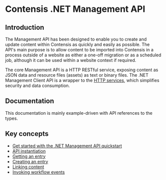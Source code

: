 # Contensis .NET Management API

## Introduction

The Management API has been designed to enable you to create and update content within Contensis as quickly and easily as possible. The API's main purpose is to allow content to be imported into Contensis in a process outside of a website as either a one-off migration or as a scheduled job, although it can be used within a website context if required.

The core Management API is a HTTP RESTful service, exposing content as JSON data and resource files (assets) as text or binary files. The .NET Management Client API is a wrapper to the [HTTP services](https://developer.zengenti.com/contensis/api/management/http/), which simplifies security and data consumption.

## Documentation

This documentation is mainly example-driven with API references to the types.

## Key concepts

* [Get started with the .NET Management API quickstart](getting-started.md)
* [API instantiation](key-concepts/api-instantiation.md)
* [Getting an entry](key-concepts/entry-get.md)
* [Creating an entry](key-concepts/entry-new.md)
* [Linking content](key-concepts/linking-content.md)
* [Invoking workflow events](key-concepts/workflow.md)